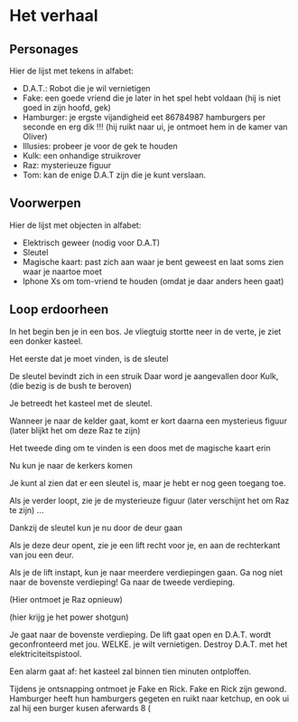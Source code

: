 # Het verhaal

## Personages

Hier de lijst met tekens in alfabet:

* D.A.T.: Robot die je wil vernietigen
* Fake: een goede vriend die je later in het spel hebt
voldaan (hij is niet goed in zijn hoofd, gek)
* Hamburger: je ergste vijandigheid eet 86784987 hamburgers per seconde
en erg dik !!! (hij ruikt naar ui, je ontmoet hem in de kamer van Oliver)
* Illusies: probeer je voor de gek te houden
* Kulk: een onhandige struikrover
* Raz: mysterieuze figuur
* Tom: kan de enige D.A.T zijn die je kunt verslaan.

## Voorwerpen

Hier de lijst met objecten in alfabet:

* Elektrisch geweer (nodig voor D.A.T)
* Sleutel
* Magische kaart: past zich aan waar je bent geweest en laat soms zien waar je naartoe moet
* Iphone Xs om tom-vriend te houden (omdat je daar anders heen gaat)
## Loop erdoorheen

In het begin ben je in een bos.
Je vliegtuig stortte neer in de verte, je ziet een donker kasteel.

Het eerste dat je moet vinden, is de sleutel

De sleutel bevindt zich in een struik
Daar word je aangevallen door Kulk, (die bezig is de bush te beroven)

Je betreedt het kasteel met de sleutel.

Wanneer je naar de kelder gaat, komt er kort daarna een mysterieus figuur (later blijkt het
om deze Raz te zijn)

Het tweede ding om te vinden is een doos met de magische kaart erin

Nu kun je naar de kerkers komen

Je kunt al zien dat er een sleutel is, maar je hebt er nog geen toegang toe.

Als je verder loopt, zie je de mysterieuze figuur (later verschijnt het
om Raz te zijn) ...

Dankzij de sleutel kun je nu door de deur gaan

Als je deze deur opent, zie je een lift recht voor je,
en aan de rechterkant van jou een deur.

Als je de lift instapt, kun je naar meerdere verdiepingen gaan.
Ga nog niet naar de bovenste verdieping!
Ga naar de tweede verdieping.

(Hier ontmoet je Raz opnieuw)

(hier krijg je het power shotgun)

Je gaat naar de bovenste verdieping.
De lift gaat open en D.A.T. wordt geconfronteerd met jou.
WELKE. je wilt vernietigen.
Destroy D.A.T. met het elektriciteitspistool.

Een alarm gaat af: het kasteel zal binnen tien minuten ontploffen.

Tijdens je ontsnapping ontmoet je Fake en Rick.
Fake en Rick zijn gewond.
Hamburger heeft hun hamburgers gegeten en ruikt naar ketchup, en ook ui zal hij een burger kusen aferwards 8 (